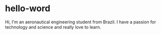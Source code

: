 # hello-word
Hi, I'm an aeronautical engineering student from Brazil. I have a passion for technology and science and really love to learn.
